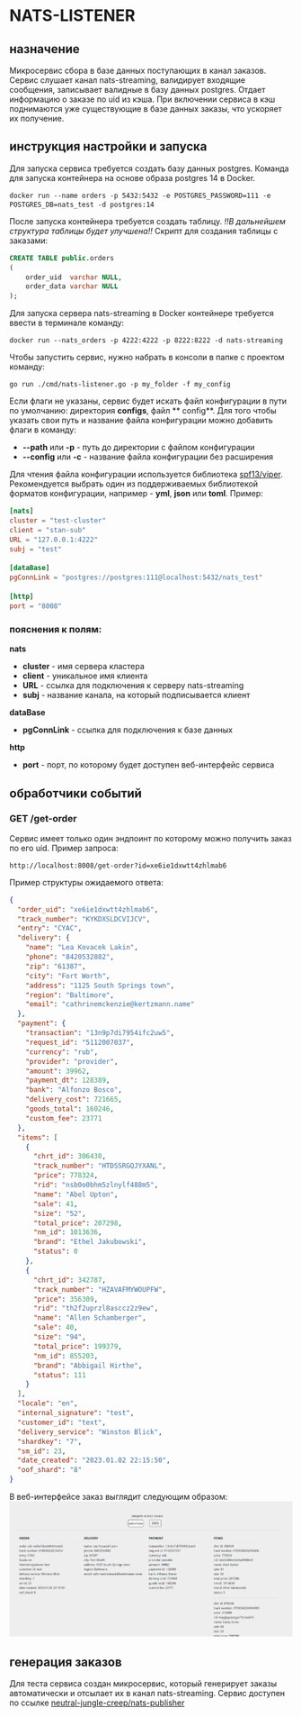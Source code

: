 # NATS-LISTENER

## назначение

Микросервис сбора в базе данных поступающих в канал заказов. Сервис слушает канал nats-streaming, валидирует
входящие сообщения, записывает валидные в базу данных postgres. Отдает информацию о заказе по uid из кэша.
При включении сервиса в кэш поднимаются уже существующие в базе данных заказы, что ускоряет их получение.

## инструкция настройки и запуска

Для запуска сервиса требуется создать базу данных postgres. Команда для запуска
контейнера на основе образа postgres 14 в Docker.

```
docker run --name orders -p 5432:5432 -e POSTGRES_PASSWORD=111 -e POSTGRES_DB=nats_test -d postgres:14
```

После запуска контейнера требуется создать таблицу. _!!В дальнейшем структура таблицы будет улучшена!!_ Скрипт для
создания таблицы с заказами:

```sql
CREATE TABLE public.orders
(
    order_uid  varchar NULL,
    order_data varchar NULL
);
```

Для запуска сервера nats-streaming в Docker контейнере требуется ввести в терминале команду:

```
docker run --nats_orders -p 4222:4222 -p 8222:8222 -d nats-streaming
```

Чтобы запустить сервис, нужно набрать в консоли в папке с проектом команду:

```
go run ./cmd/nats-listener.go -p my_folder -f my_config
```

Если флаги не указаны, сервис будет искать файл конфигурации в пути по умолчанию: директория **configs**, файл **
config**.
Для того чтобы указать свои путь и название файла конфигурации можно добавить флаги в команду:

- **--path** или **-p** - путь до директории с файлом конфигурации
- **--config** или **-с** - название файла конфигурации без расширения

Для чтения файла конфигурации используется библиотека [spf13/viper](https://github.com/spf13/viper). Рекомендуется
выбрать
один из поддерживаемых библиотекой форматов конфигурации, например - **yml**, **json** или **toml**.
Пример:

```toml
[nats]
cluster = "test-cluster"
client = "stan-sub"
URL = "127.0.0.1:4222"
subj = "test"

[dataBase]
pgConnLink = "postgres://postgres:111@localhost:5432/nats_test"

[http]
port = "8008"
```

### пояснения к полям:

**nats**

+ **cluster** - имя сервера кластера
+ **client** - уникальное имя клиента
+ **URL** - ссылка для подключения к серверу nats-streaming
+ **subj** - название канала, на который подписывается клиент

**dataBase**

+ **pgConnLink** - ссылка для подключения к базе данных

**http**

+ **port** - порт, по которому будет доступен веб-интерфейс сервиса

## обработчики событий

### GET /get-order

Сервис имеет только один эндпоинт по которому можно получить заказ по его uid.
Пример запроса:

```
http://localhost:8008/get-order?id=xe6ie1dxwtt4zhlmab6
```

Пример структуры ожидаемого ответа:

```json
{
  "order_uid": "xe6ie1dxwtt4zhlmab6",
  "track_number": "KYKDXSLDCVIJCV",
  "entry": "CYAC",
  "delivery": {
    "name": "Lea Kovacek Lakin",
    "phone": "8420532882",
    "zip": "61387",
    "city": "Fort Worth",
    "address": "1125 South Springs town",
    "region": "Baltimore",
    "email": "cathrinemckenzie@kertzmann.name"
  },
  "payment": {
    "transaction": "13n9p7di7954ifc2uw5",
    "request_id": "5112007037",
    "currency": "rub",
    "provider": "provider",
    "amount": 39962,
    "payment_dt": 128389,
    "bank": "Alfonzo Bosco",
    "delivery_cost": 721665,
    "goods_total": 160246,
    "custom_fee": 23771
  },
  "items": [
    {
      "chrt_id": 306430,
      "track_number": "HTDSSRGQJYXANL",
      "price": 778324,
      "rid": "nsb0o0bhm5zlnylf488m5",
      "name": "Abel Upton",
      "sale": 41,
      "size": "52",
      "total_price": 207298,
      "nm_id": 1013636,
      "brand": "Ethel Jakubowski",
      "status": 0
    },
    {
      "chrt_id": 342787,
      "track_number": "HZAVAFMYWOUPFW",
      "price": 356309,
      "rid": "th2f2uprzl8asccz2z9ew",
      "name": "Allen Schamberger",
      "sale": 40,
      "size": "94",
      "total_price": 199379,
      "nm_id": 855203,
      "brand": "Abbigail Hirthe",
      "status": 111
    }
  ],
  "locale": "en",
  "internal_signature": "test",
  "customer_id": "text",
  "delivery_service": "Winston Blick",
  "shardkey": "7",
  "sm_id": 23,
  "date_created": "2023.01.02 22:15:50",
  "oof_shard": "8"
}
```

В веб-интерфейсе заказ выглядит следующим образом: 
![img.png](img.png)

## генерация заказов

Для теста сервиса создан микросервис, который генерирует заказы автоматически и отсылает их в канал nats-streaming. 
Сервис доступен по ссылке [neutral-jungle-creep/nats-publisher](https://github.com/neutral-jungle-creep/nats-publisher)
